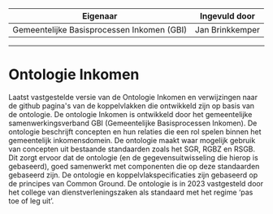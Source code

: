 | Eigenaar | Ingevuld door |
| --- | --- |
| Gemeentelijke Basisprocessen Inkomen (GBI) | Jan Brinkkemper |
<hr/>

# Ontologie Inkomen
Laatst vastgestelde versie van de Ontologie Inkomen en verwijzingen naar de github pagina's van de koppelvlakken die ontwikkeld zijn op basis van de ontologie.
De ontologie Inkomen is ontwikkeld door het gemeentelijke samenwerkingsverband GBI (Gemeentelijke Basisprocessen Inkomen). De ontologie beschrijft concepten en hun relaties die een rol spelen binnen het gemeentelijk inkomensdomein. De ontologie maakt waar mogelijk gebruik van concepten uit bestaande standaarden zoals het SGR, RGBZ en RSGB. Dit zorgt ervoor dat de ontologie (en de gegevensuitwisseling die hierop is gebaseerd), goed samenwerkt met componenten die op deze standaarden gebaseerd zijn. De ontologie en koppelvlakspecificaties zijn gebaseerd op de principes van Common Ground. De ontologie is in 2023 vastgesteld door het college van dienstverleningszaken als standaard met het regime ‘pas toe of leg uit’.
